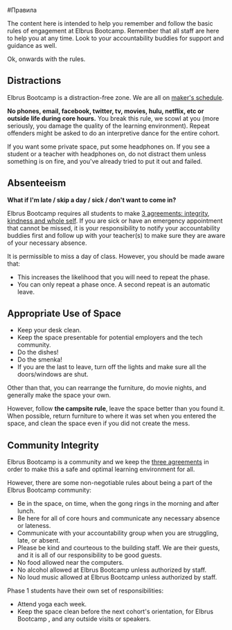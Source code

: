 #Правила

The content here is intended to help you remember and follow the basic rules of engagement at Elbrus Bootcamp. Remember that all staff are here to help you at any time. Look to your accountability buddies for support and guidance as well.


Ok, onwards with the rules.

## Distractions

Elbrus Bootcamp is a distraction-free zone. We are all on [maker's schedule](http://www.paulgraham.com/makersschedule.html).

**No phones, email, facebook, twitter, tv, movies, hulu, netflix, etc or outside life during core hours.** You break this rule, we scowl at you (more seriously, you damage the quality of the learning environment). Repeat offenders might be asked to do an interpretive dance for the entire cohort.

If you want some private space, put some headphones on. If you see a student or a teacher with headphones on, do not distract them unless something is on fire, and you've already tried to put it out and failed.

## Absenteeism

**What if I'm late / skip a day / sick / don't want to come in?**

Elbrus Bootcamp requires all students to make [3 agreements: integrity, kindness and whole self](./three-agreements.md). If you are sick or have an emergency appointment that cannot be missed, it is your responsibility to notify your accountability buddies first and follow up with your teacher(s) to make sure they are aware of your necessary absence.

It is permissible to miss a day of class. However, you should be made aware that:

- This increases the likelihood that you will need to repeat the phase.
- You can only repeat a phase once. A second repeat is an automatic leave.

## Appropriate Use of Space

- Keep your desk clean.
- Keep the space presentable for potential employers and the tech community.
- Do the dishes!
- Do the smenka!
- If you are the last to leave, turn off the lights and make sure all the doors/windows are shut.

Other than that, you can rearrange the furniture, do movie nights, and generally make the space your own.

However, follow **the campsite rule**, leave the space better than you found it. When possible, return furniture to where it was set when you entered the space, and clean the space even if you did not create the mess.

## Community Integrity

Elbrus Bootcamp is a community and we keep the [three agreements](./three-agreements.md) in order to make this a safe and optimal learning environment for all.

However, there are some non-negotiable rules about being a part of the Elbrus Bootcamp community:

- Be in the space, on time, when the gong rings in the morning and after lunch.
- Be here for all of core hours and communicate any necessary absence or lateness.
- Communicate with your accountability group when you are struggling, late, or absent.
- Please be kind and courteous to the building staff. We are their guests, and it is all of our responsibility to be good guests.
- No food allowed near the computers.
- No alcohol allowed at Elbrus Bootcamp unless authorized by staff.
- No loud music allowed at Elbrus Bootcamp unless authorized by staff.

Phase 1 students have their own set of responsibilities:

- Attend yoga each week.
- Keep the space clean before the next cohort's orientation, for Elbrus Bootcamp , and any outside visits or speakers.

